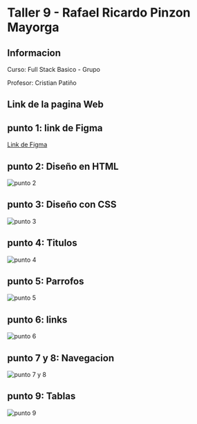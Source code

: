 <h1>Taller 9 - Rafael Ricardo Pinzon Mayorga</h1>

<h2>Informacion</h2>
<p>Curso: Full Stack Basico - Grupo</p> 
<p>Profesor: Cristian Patiño </p>

<h2>Link de la pagina Web</h2>


<h2>punto 1: link de Figma</h2>
<a href="https://www.figma.com/file/0zJZSrAl7abzaQrV1LfJUg/Rafael-Ricardo-Pinzon?type=design&node-id=0%3A1&mode=design&t=WQGNgze1it6hbqWW-1">Link de Figma</a>

<h2>punto 2: Diseño en HTML</h2>
<img src="./public/images/Punto-2.png" alt="punto 2">

<h2>punto 3: Diseño con CSS</h2>
<img src="./public/images/punto-3.png" alt="punto 3">

<h2>punto 4: Titulos</h2>
<img src="./public/images/punto-4.png" alt="punto 4"> 

<h2>punto 5: Parrofos </h2>
<img src="./public/images/punto-5.png"
alt="punto 5">

<h2>punto 6: links </h2>
<img src="./public/images/punto-6.png"
alt="punto 6">

<h2>punto 7 y 8: Navegacion</h2>
<img src="./public/images/punto-7-8.png"
alt="punto 7 y 8">

<h2>punto 9: Tablas</h2>
<img src="./public/images/punto-9.png"
alt="punto 9">

